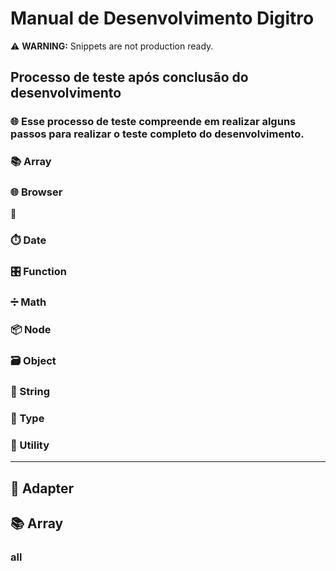 # Manual de Desenvolvimento Digitro

⚠️ **WARNING:** Snippets are not production ready.

## Processo de teste após conclusão do desenvolvimento

### 🌐 Esse processo de teste compreende em realizar alguns passos para realizar o teste completo do desenvolvimento.


### 📚 Array

### 🌐 Browser
🔌

### ⏱️ Date


### 🎛️ Function
### ➗ Math


### 📦 Node


### 🗃️ Object


### 📜 String
### 📃 Type

### 🔧 Utility

---
 ## 🔌 Adapter

 ## 📚 Array

### all
